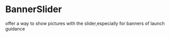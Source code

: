 # BannerSlider
offer a way to show pictures with the slider,especially for banners of launch guidance